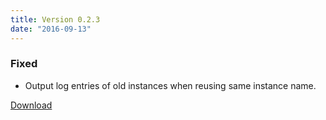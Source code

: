 ```yaml
---
title: Version 0.2.3
date: "2016-09-13"
---
```

### Fixed
- Output log entries of old instances when reusing same instance name.

[Download](https://github.com/jkawamoto/roadie/releases/v0.2.3)
